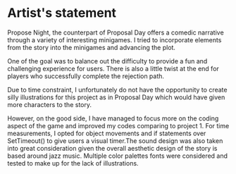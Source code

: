 # Artist's statement

Propose Night, the counterpart of Proposal Day offers a comedic narrative through a variety of interesting minigames. I tried to incorporate elements from the story into the minigames and advancing the plot.

One of the goal was to balance out the difficulty to provide a fun and challenging experience for users. There is also a little twist at the end for players who successfully complete the rejection path.

Due to time constraint, I unfortunately do not have the opportunity to create silly illustrations for this project as in Proposal Day which would have given more characters to the story. 

However, on the good side, I have managed to focus more on the coding aspect of the game and improved my codes comparing to project 1. For time measurements, I opted for object movements and if statements over SetTimeout() to give users a visual timer.The sound design was also taken into great consideration given the overall aesthetic design of the story is based around jazz music. Multiple color palettes fonts were considered and tested to make up for the lack of illustrations. 
